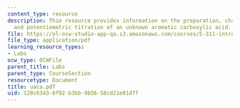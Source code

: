 ```yaml
---
content_type: resource
description: Thie resource provides information on the preparation, characterization,
  and potentiometric titration of an unknown aromatic carboxylic acid.
file: https://ol-ocw-studio-app-qa.s3.amazonaws.com/courses/5-311-introductory-chemical-experimentation-fall-2005/128c63436f92b3bb9b5658cd21e81d7f_uaca.pdf
file_type: application/pdf
learning_resource_types:
- Labs
ocw_type: OCWFile
parent_title: Labs
parent_type: CourseSection
resourcetype: Document
title: uaca.pdf
uid: 128c6343-6f92-b3bb-9b56-58cd21e81d7f
---
```

